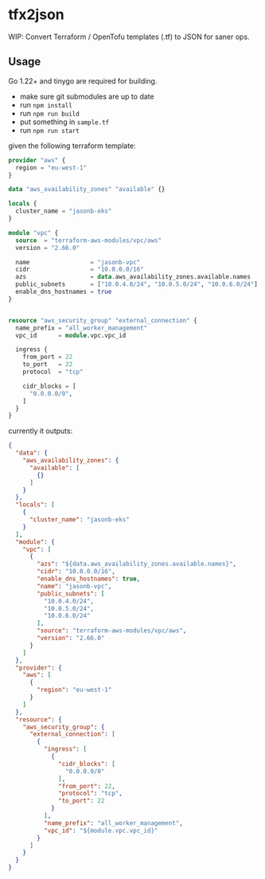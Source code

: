 # tfx2json

WIP: Convert Terraform / OpenTofu templates (.tf) to JSON for saner ops.

## Usage

Go 1.22+ and tinygo are required for building.

- make sure git submodules are up to date
- run `npm install`
- run `npm run build`
- put something in `sample.tf`
- run `npm run start`

given the following terraform template:

```terraform
provider "aws" {
  region = "eu-west-1"
}

data "aws_availability_zones" "available" {}

locals {
  cluster_name = "jasonb-eks"
}

module "vpc" {
  source  = "terraform-aws-modules/vpc/aws"
  version = "2.66.0"

  name                 = "jasonb-vpc"
  cidr                 = "10.0.0.0/16"
  azs                  = data.aws_availability_zones.available.names
  public_subnets       = ["10.0.4.0/24", "10.0.5.0/24", "10.0.6.0/24"]
  enable_dns_hostnames = true
}


resource "aws_security_group" "external_connection" {
  name_prefix = "all_worker_management"
  vpc_id      = module.vpc.vpc_id

  ingress {
    from_port = 22
    to_port   = 22
    protocol  = "tcp"

    cidr_blocks = [
      "0.0.0.0/0",
    ]
  }
}
```

currently it outputs:

```json
{
  "data": {
    "aws_availability_zones": {
      "available": [
        {}
      ]
    }
  },
  "locals": [
    {
      "cluster_name": "jasonb-eks"
    }
  ],
  "module": {
    "vpc": [
      {
        "azs": "${data.aws_availability_zones.available.names}",
        "cidr": "10.0.0.0/16",
        "enable_dns_hostnames": true,
        "name": "jasonb-vpc",
        "public_subnets": [
          "10.0.4.0/24",
          "10.0.5.0/24",
          "10.0.6.0/24"
        ],
        "source": "terraform-aws-modules/vpc/aws",
        "version": "2.66.0"
      }
    ]
  },
  "provider": {
    "aws": [
      {
        "region": "eu-west-1"
      }
    ]
  },
  "resource": {
    "aws_security_group": {
      "external_connection": [
        {
          "ingress": [
            {
              "cidr_blocks": [
                "0.0.0.0/0"
              ],
              "from_port": 22,
              "protocol": "tcp",
              "to_port": 22
            }
          ],
          "name_prefix": "all_worker_management",
          "vpc_id": "${module.vpc.vpc_id}"
        }
      ]
    }
  }
}
```
